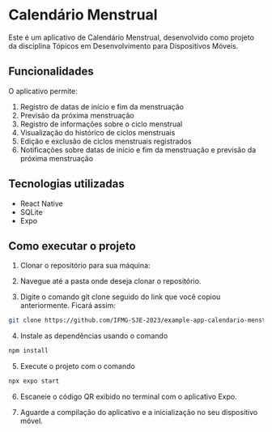 # Calendário Menstrual
Este é um aplicativo de Calendário Menstrual, desenvolvido como projeto da disciplina Tópicos em Desenvolvimento para Dispositivos Móveis.

## Funcionalidades
O aplicativo permite:
1. Registro de datas de início e fim da menstruação
2. Previsão da próxima menstruação
3. Registro de informações sobre o ciclo menstrual
4. Visualização do histórico de ciclos menstruais
5. Edição e exclusão de ciclos menstruais registrados
6. Notificações sobre datas de início e fim da menstruação e previsão da próxima menstruação

## Tecnologias utilizadas

- React Native
- SQLite
- Expo

## Como executar o projeto

1. Clonar o repositório para sua máquina:

2. Navegue até a pasta onde deseja clonar o repositório.

3. Digite o comando git clone seguido do link que você copiou anteriormente. Ficará assim:

```bash
git clone https://github.com/IFMG-SJE-2023/example-app-calendario-menstrual-simples.git
```


4. Instale as dependências usando o comando
```bash
npm install
```

5. Execute o projeto com o comando 
```bash
npx expo start
```
6. Escaneie o código QR exibido no terminal com o aplicativo Expo.

7. Aguarde a compilação do aplicativo e a inicialização no seu dispositivo móvel.
